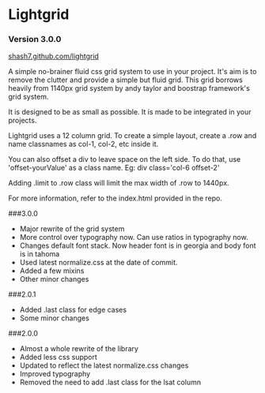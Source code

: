 # Lightgrid

### Version 3.0.0

[shash7.github.com/lightgrid](http://shash7.github.com/lightgrid)


A simple no-brainer fluid css grid system to use in your project.
It's aim is to remove the clutter and provide a simple but fluid grid.
This grid borrows heavily from 1140px grid system by andy taylor and boostrap framework's grid system.

It is designed to be as small as possible. It is made to be integrated in your projects.

Lightgrid uses a 12 column grid. To create a simple layout, create a .row and name classnames as col-1, col-2, etc inside it.


You can also offset a div to leave space on the left side. To do that, use 'offset-yourValue' as a class name.
Eg: div class='col-6 offset-2'

Adding .limit to .row class will limit the max width of .row to 1440px.

For more information, refer to the index.html provided in the repo.

###3.0.0
- Major rewrite of the grid system
- More control over typography now. Can use ratios in typography now.
- Changes default font stack. Now header font is in georgia and body font is in tahoma
- Used latest normalize.css at the date of commit.
- Added a few mixins
- Other minor changes

###2.0.1
- Added .last class for edge cases
- Some minor changes

###2.0.0
- Almost a whole rewrite of the library
- Added less css support
- Updated to reflect the latest normalize.css changes
- Improved typography
- Removed the need to add .last class for the lsat column
